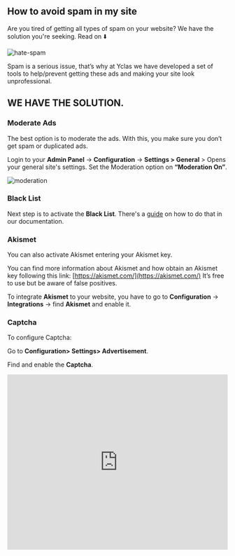## How to avoid spam in my site

Are you tired of getting all types of spam on your website? We have the solution you're seeking. Read on  ⬇️

![hate-spam](https://user-images.githubusercontent.com/55290441/80505840-8b58ee80-897d-11ea-9daa-788967714fa1.png)

Spam is a serious issue, that’s why at Yclas we have developed a set of tools to help/prevent getting these ads and making your site look unprofessional.

## WE HAVE THE SOLUTION.

### Moderate Ads

The best option is to moderate the ads. With this, you make sure you don’t get spam or duplicated ads.

Login to your **Admin Panel** ->  **Configuration** -> **Settings > General**  > Opens your general site's settings. Set the Moderation option on **“Moderation On”**.

![moderation](https://raw.githubusercontent.com/yclas/guides/master/images/moderation.png)



### Black List

Next step is to activate the **Black List**. There's a [guide](Plugins-activate-black-list.md) on how to do that in our documentation.

### Akismet

You can also activate Akismet entering your Akismet key.

  You can find more information about Akismet and how obtain an Akismet key following this link:  [https://akismet.com/](https://akismet.com/)  It’s free to use but be aware of false positives.
  
To integrate **Akismet** to your website, you have to go to **Configuration** -> **Integrations** -> find **Akismet** and enable it.  

### Captcha
To configure Captcha:

Go to  **Configuration> Settings> Advertisement**.

Find and enable the **Captcha**.


<iframe width="100%" height="400px" src="https://www.youtube.com/embed/gmjg2c-Mqyo" title="Yclas video" frameborder="0" allow="accelerometer; autoplay; clipboard-write; encrypted-media; gyroscope; picture-in-picture" allowfullscreen></iframe>
 


